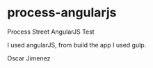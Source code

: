 # process-angularjs

Process Street AngularJS Test

I used angularJS, from build the app I used gulp.

Oscar Jimenez